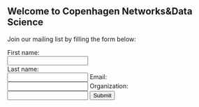 ## Welcome to Copenhagen Networks&Data Science

Join our mailing list by filling the form below:

<form name="gform" id="gform" enctype="text/plain" action="https://docs.google.com/forms/d/e/1FAIpQLSeXD5_I95sB7t9vcdhYmSQRaqlmPpBya5Ryd7CTEHdVIQQ6BA/formResponse?" target="hidden_iframe" onsubmit="submitted=true;">
  First name:<br>
  <input type="text" name="entry.1768266154" id="entry.1768266154"><br>
  Last name:<br>
  <input type="text" name="entry.937911144" id="entry.937911144">
   Email:<br>
  <input type="text" name="entry.2049352076" id="entry.2049352076">
   Organization:<br>
  <input type="text" name="entry.477696347" id="entry.477696347">
  <input type="submit" value="Submit">
</form>
<iframe name="hidden_iframe" id="hidden_iframe" style="display:none;" onload="if(submitted) {}"></iframe>
<script src="assets/js/jquery.min.js"></script>
<script type="text/javascript">var submitted=false;</script>
<script type="text/javascript">
$('#gform').on('submit', function(e) {
  $('#gform *').fadeOut(2000);
  $('#gform').prepend('Your submission has been processed...');
  });
</script>
